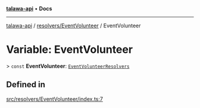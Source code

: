 [**talawa-api**](../../../README.md) • **Docs**

***

[talawa-api](../../../modules.md) / [resolvers/EventVolunteer](../README.md) / EventVolunteer

# Variable: EventVolunteer

\> `const` **EventVolunteer**: [`EventVolunteerResolvers`](../../../types/generatedGraphQLTypes/type-aliases/EventVolunteerResolvers.md)

## Defined in

[src/resolvers/EventVolunteer/index.ts:7](https://github.com/PalisadoesFoundation/talawa-api/blob/f9e8275b1ddff2d3edcec79ee3b37c07998f6cc3/src/resolvers/EventVolunteer/index.ts#L7)
